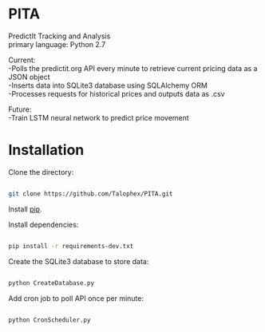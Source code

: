 # PITA
PredictIt Tracking and Analysis  
primary language: Python 2.7

Current:  
-Polls the predictit.org API every minute to retrieve current pricing data as a JSON object  
-Inserts data into SQLite3 database using SQLAlchemy ORM  
-Processes requests for historical prices and outputs data as .csv  

Future:  
-Train LSTM neural network to predict price movement  


# Installation
Clone the directory:  
```bash

git clone https://github.com/Talophex/PITA.git

```  


Install [pip](https://pip.pypa.io/en/stable/).  
  
Install dependencies:  

```bash

pip install -r requirements-dev.txt

```

Create the SQLite3 database to store data:
```bash

python CreateDatabase.py

```  
Add cron job to poll API once per minute:
```bash

python CronScheduler.py

```
